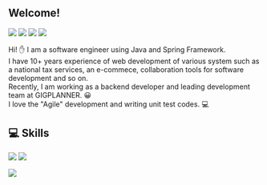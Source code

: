 ## Welcome! 
<p>
  <a href="https://kr.linkedin.com/in/%EC%98%81%EC%9C%A4-%EC%A0%95-018442141" target="_blank"><img src="https://img.shields.io/badge/정영윤-0A66C2?style=flat-square&logo=Linkedin&logoColor=white"/></a>
  <a href="mailto:optyyie@gmail.com" target="_blank"><img src="https://img.shields.io/badge/optyyie@gmail.com-EA4335?style=flat-square&logo=Gmail&logoColor=white"/></a>
  <a href="mailto:yy.jeong@gigplanner.kr" target="_blank"><img src="https://img.shields.io/badge/yy.jeong@gigplanner.kr-EA4335?style=flat-square&logo=Gmail&logoColor=white"/></a>
  <a href="https://twitter.com/continuous_i_d" target="_blank"><img src="https://img.shields.io/badge/continuous_i_d-1DA1F2?style=flat-square&logo=Twitter&logoColor=white"/></a>
</p>

<p>
  Hi! ✋ I am a software engineer using Java and Spring Framework. <br/>
  I have 10+ years experience of web development of various system such as a national tax services, an e-commece, collaboration tools for software development and so on.<br/>
  Recently, I am working as a backend developer and leading development team at GIGPLANNER. 😀<br/> 
  I love the "Agile" development and writing unit test codes. 💻
</p>

## 💻 Skills
<p>
  <img src="https://img.shields.io/badge/Spring-6DB33F?style=flat-square&logo=Spring&logoColor=white"/>
  <img src="https://img.shields.io/badge/React-61DAFB?style=flat-square&logo=React&logoColor=black"/>
</p>
<p>
  <img src="https://img.shields.io/badge/Java-007396?style=flat-square&logo=Java&logoColor=white"/>
</p>
